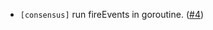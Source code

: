 - `[consensus]` run fireEvents in goroutine.
  ([#4](https://github.com/crypto-org-chain/cometbft/pull/4))

